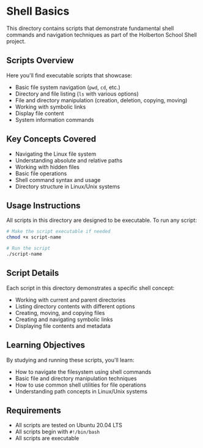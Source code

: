 # Shell Basics

This directory contains scripts that demonstrate fundamental shell commands and navigation techniques as part of the Holberton School Shell project.

## Scripts Overview

Here you'll find executable scripts that showcase:

- Basic file system navigation (`pwd`, `cd`, etc.)
- Directory and file listing (`ls` with various options)
- File and directory manipulation (creation, deletion, copying, moving)
- Working with symbolic links
- Display file content
- System information commands

## Key Concepts Covered

- Navigating the Linux file system
- Understanding absolute and relative paths
- Working with hidden files
- Basic file operations
- Shell command syntax and usage
- Directory structure in Linux/Unix systems

## Usage Instructions

All scripts in this directory are designed to be executable. To run any script:

```bash
# Make the script executable if needed
chmod +x script-name

# Run the script
./script-name
```

## Script Details

Each script in this directory demonstrates a specific shell concept:

- Working with current and parent directories
- Listing directory contents with different options
- Creating, moving, and copying files
- Creating and navigating symbolic links
- Displaying file contents and metadata

## Learning Objectives

By studying and running these scripts, you'll learn:

- How to navigate the filesystem using shell commands
- Basic file and directory manipulation techniques
- How to use common shell utilities for file operations
- Understanding path concepts in Linux/Unix systems

## Requirements

- All scripts are tested on Ubuntu 20.04 LTS
- All scripts begin with `#!/bin/bash`
- All scripts are executable
